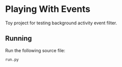 # Playing With Events

Toy project for testing background activity event filter.

## Running

Run the following source file:

```
run.py
```